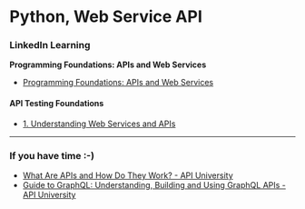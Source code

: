 # Python, Web Service API



### LinkedIn Learning

**Programming Foundations: APIs and Web Services**

* [Programming Foundations: APIs and Web Services](https://www.linkedin.com/learning-login/share?forceAccount=false\&redirect=https%3A%2F%2Fwww.linkedin.com%2Flearning%2Fprogramming-foundations-apis-and-web-services%3Ftrk%3Dshare\_ent\_url%26shareId%3DucY4pi69T8m35iVInc1kqQ%253D%253D\&account=36836804)

#### **API Testing Foundations**

* [1. Understanding Web Services and APIs](https://www.linkedin.com/learning-login/share?forceAccount=false\&redirect=https%3A%2F%2Fwww.linkedin.com%2Flearning%2Fapi-testing-foundations%3Ftrk%3Dshare\_ent\_url%26shareId%3D6QLncpzMTomsvU%252BsfhqxKQ%253D%253D\&account=36836804)

***

### If you have time :-)

* [What Are APIs and How Do They Work? - API University](https://www.programmableweb.com/api-university/what-are-apis-and-how-do-they-work)
* [Guide to GraphQL: Understanding, Building and Using GraphQL APIs - API University](https://www.programmableweb.com/api-university/guide-to-graphql-understanding-building-and-using-graphql-apis)
